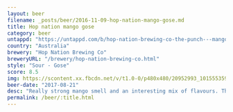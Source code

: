 ```yaml
---
layout: beer
filename: _posts/beer/2016-11-09-hop-nation-mango-gose.md
title: Hop nation mango gose
category: beer
untappd: "https://untappd.com/b/hop-nation-brewing-co-the-punch---mango-gose/1842514"
country: "Australia"
brewery: "Hop Nation Brewing Co"
breweryURL: "/brewery/hop-nation-brewing-co.html"
style: "Sour - Gose"
score: 8.5
img: https://scontent.xx.fbcdn.net/v/t1.0-0/p480x480/20952993_10155535939138745_2610641781226174593_n.jpg?oh=d9653836a2614b381653187e4495cfe7&oe=5AA9E37A
beer-date: "2017-08-21"
desc: "Really strong mango smell and an interesting mix of flavours. The mango doesn’t come through as much in the taste as the mild sourness covers it up. Very easy drinking regardless and gets better as it goes down"
permalink: /beer/:title.html
---
```

